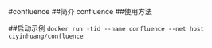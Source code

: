 #confluence
##简介
confluence
##使用方法

##启动示例 
`docker run -tid --name confluence --net host ciyinhuang/confluence`